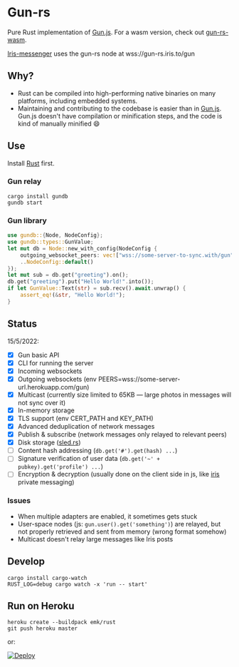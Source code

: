 # Gun-rs

Pure Rust implementation of [Gun.js](https://github.com/amark/gun). For a wasm version, check out [gun-rs-wasm](https://github.com/mmalmi/gun-rs-wasm).

[Iris-messenger](https://github.com/irislib/iris-messenger) uses the gun-rs node at wss://gun-rs.iris.to/gun

## Why?
- Rust can be compiled into high-performing native binaries on many platforms, including embedded systems.
- Maintaining and contributing to the codebase is easier than in [Gun.js](https://github.com/amark/gun). Gun.js doesn't have compilation or minification steps, and the code is kind of manually minified 😄

## Use
Install [Rust](https://doc.rust-lang.org/book/ch01-01-installation.html) first.

### Gun relay
```
cargo install gundb
gundb start
```

### Gun library
```rust
use gundb::{Node, NodeConfig};
use gundb::types::GunValue;
let mut db = Node::new_with_config(NodeConfig {
    outgoing_websocket_peers: vec!["wss://some-server-to-sync.with/gun".to_string()],
    ..NodeConfig::default()
});
let mut sub = db.get("greeting").on();
db.get("greeting").put("Hello World!".into());
if let GunValue::Text(str) = sub.recv().await.unwrap() {
    assert_eq!(&str, "Hello World!");
}
```

## Status
15/5/2022:

- [x] Gun basic API
- [x] CLI for running the server
- [x] Incoming websockets
- [x] Outgoing websockets (env PEERS=wss://some-server-url.herokuapp.com/gun)
- [x] Multicast (currently size limited to 65KB — large photos in messages will not sync over it)
- [x] In-memory storage
- [x] TLS support (env CERT_PATH and KEY_PATH)
- [x] Advanced deduplication of network messages
- [x] Publish & subscribe (network messages only relayed to relevant peers)
- [x] Disk storage ([sled.rs](https://sled.rs))
- [ ] Content hash addressing (`db.get('#').get(hash) ...`)
- [ ] Signature verification of user data (`db.get('~' + pubkey).get('profile') ...`)
- [ ] Encryption & decryption (usually done on the client side in js, like [iris](https://github.com/iris-lib/iris-messenger) private messaging)

### Issues
- When multiple adapters are enabled, it sometimes gets stuck
- User-space nodes (js: `gun.user().get('something')`) are relayed, but not properly retrieved and sent from memory (wrong format somehow)
- Multicast doesn't relay large messages like Iris posts

## Develop
```
cargo install cargo-watch
RUST_LOG=debug cargo watch -x 'run -- start'
```

## Run on Heroku
```
heroku create --buildpack emk/rust
git push heroku master
```

or:

[![Deploy](assets/herokubutton.svg)](https://heroku.com/deploy?template=https://github.com/mmalmi/gun-rs)
